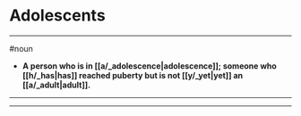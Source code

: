 # Adolescents
---
#noun
- **A person who is in [[a/_adolescence|adolescence]]; someone who [[h/_has|has]] reached puberty but is not [[y/_yet|yet]] an [[a/_adult|adult]].**
---
---
